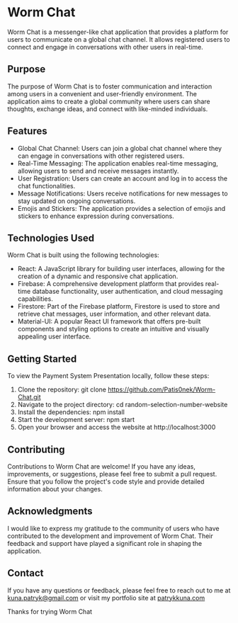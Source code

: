 # Worm Chat
Worm Chat is a messenger-like chat application that provides a platform for users to communicate on a global chat channel. It allows registered users to connect and engage in conversations with other users in real-time.

## Purpose
The purpose of Worm Chat is to foster communication and interaction among users in a convenient and user-friendly environment. The application aims to create a global community where users can share thoughts, exchange ideas, and connect with like-minded individuals.

## Features
- Global Chat Channel: Users can join a global chat channel where they can engage in conversations with other registered users.
- Real-Time Messaging: The application enables real-time messaging, allowing users to send and receive messages instantly.
- User Registration: Users can create an account and log in to access the chat functionalities.
- Message Notifications: Users receive notifications for new messages to stay updated on ongoing conversations.
- Emojis and Stickers: The application provides a selection of emojis and stickers to enhance expression during conversations.

## Technologies Used
Worm Chat is built using the following technologies:

- React: A JavaScript library for building user interfaces, allowing for the creation of a dynamic and responsive chat application.
- Firebase: A comprehensive development platform that provides real-time database functionality, user authentication, and cloud messaging capabilities.
- Firestore: Part of the Firebase platform, Firestore is used to store and retrieve chat messages, user information, and other relevant data.
- Material-UI: A popular React UI framework that offers pre-built components and styling options to create an intuitive and visually appealing user interface.

## Getting Started
To view the Payment System Presentation locally, follow these steps:

1. Clone the repository: git clone https://github.com/Patis0nek/Worm-Chat.git
2. Navigate to the project directory: cd random-selection-number-website
3. Install the dependencies: npm install
4. Start the development server: npm start
5. Open your browser and access the website at http://localhost:3000

## Contributing
Contributions to Worm Chat are welcome! If you have any ideas, improvements, or suggestions, please feel free to submit a pull request. Ensure that you follow the project's code style and provide detailed information about your changes.

##  Acknowledgments
I would like to express my gratitude to the community of users who have contributed to the development and improvement of Worm Chat. Their feedback and support have played a significant role in shaping the application.

## Contact
If you have any questions or feedback, please feel free to reach out to me at kuna.patryk@gmail.com or visit my portfolio site at [patrykkuna.com](https://patrykkuna.com)

Thanks for trying Worm Chat
